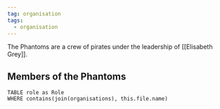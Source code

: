 ```yaml
---
tag: organisation
tags:
  - organisation
---
```


The Phantoms are a crew of pirates under the leadership of [[Elisabeth Grey]]. 

## Members of the Phantoms
```dataview
TABLE role as Role
WHERE contains(join(organisations), this.file.name)
```
